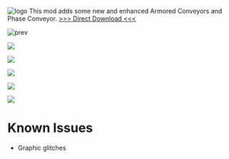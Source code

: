 ![logo](https://raw.githubusercontent.com/Maxwelllondon92/AdvancedLogisticsMod/master/Pics/AdvLog.png)
This mod adds some new and enhanced Armored Conveyors and Phase Conveyor.
[>>> Direct Download <<<](https://github.com/Maxwelllondon92/AdvancedLogisticsMod/raw/master/AdvLog.zip)

![prev](https://raw.githubusercontent.com/Maxwelllondon92/AdvancedLogisticsMod/master/Pics/prev.PNG)

![](https://raw.githubusercontent.com/Maxwelllondon92/AdvancedLogisticsMod/master/Pics/conv1.PNG)

![](https://raw.githubusercontent.com/Maxwelllondon92/AdvancedLogisticsMod/master/Pics/conv2.PNG)

![](https://raw.githubusercontent.com/Maxwelllondon92/AdvancedLogisticsMod/master/Pics/conv3.PNG)

![](https://raw.githubusercontent.com/Maxwelllondon92/AdvancedLogisticsMod/master/Pics/conv4.PNG)

![](https://raw.githubusercontent.com/Maxwelllondon92/AdvancedLogisticsMod/master/Pics/epc.PNG)

# Known Issues
* Graphic glitches
